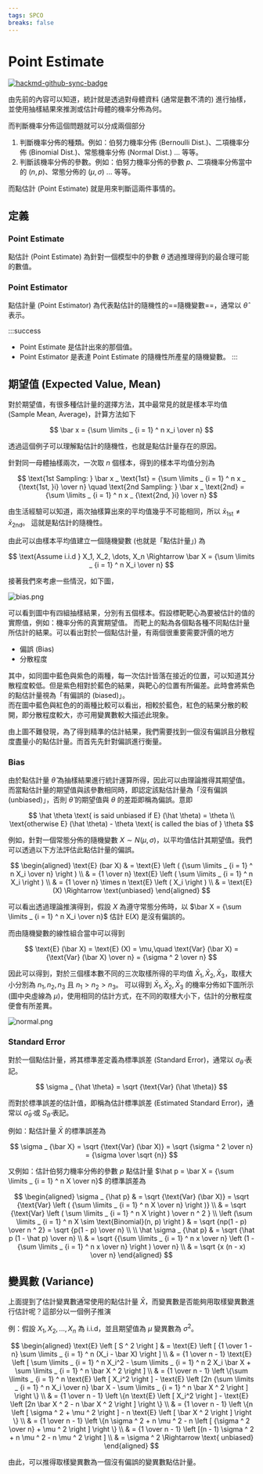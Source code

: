 ```yaml
---
tags: SPCO
breaks: false
---
```


# Point Estimate

[![hackmd-github-sync-badge](https://hackmd.io/SVlx6P5gRdii8V_Q7iElww/badge)](https://hackmd.io/SVlx6P5gRdii8V_Q7iElww)

由先前的內容可以知道，統計就是透過對母體資料 (通常是數不清的) 進行抽樣，並使用抽樣結果來推測或估計母體的機率分佈為何。

而判斷機率分佈這個問題就可以分成兩個部分

1. 判斷機率分佈的種類。例如：伯努力機率分佈 (Bernoulli Dist.)、二項機率分佈 (Binomial Dist.)、常態機率分佈 (Normal Dist.) ... 等等。
2. 判斷該機率分佈的參數。例如：伯努力機率分佈的參數 $p$、二項機率分佈當中的 $(n,p)$、常態分佈的 $(\mu, \sigma)$ ... 等等。

而點估計 (Point Estimate) 就是用來判斷這兩件事情的。

## 定義

### Point Estimate

點估計 (Point Estimate) 為針對一個模型中的參數 $\theta$ 透過推理得到的最合理可能的數值。

### Point Estimator

點估計量 (Point Estimator) 為代表點估計的隨機性的==隨機變數==，通常以 $\hat \theta$ 表示。

:::success
- Point Estimate 是估計出來的那個值。
- Point Estimator 是表達 Point Estimate 的隨機性所產星的隨機變數。
:::


## 期望值 (Expected Value, Mean)

對於期望值，有很多種估計量的選擇方法，其中最常見的就是樣本平均值 (Sample Mean, Average)，計算方法如下

$$
\bar x = {\sum \limits _ {i = 1} ^ n x_i \over n}
$$

透過這個例子可以理解點估計的隨機性，也就是點估計量存在的原因。

針對同一母體抽樣兩次，一次取 $n$ 個樣本，得到的樣本平均值分別為

$$
\text{1st Sampling: }
\bar x _ \text{1st} = {\sum \limits _ {i = 1} ^ n x _ {\text{1st, }i} \over n} \quad
\text{2nd Sampling: }
\bar x _ \text{2nd} = {\sum \limits _ {i = 1} ^ n x _ {\text{2nd, }i} \over n}
$$

由生活經驗可以知道，兩次抽樣算出來的平均值幾乎不可能相同，所以 $\bar x _ \text{1st} \ne \bar x _ \text{2nd}$。
這就是點估計的隨機性。

由此可以由樣本平均值建立一個隨機變數 (也就是「點估計量」) 為

$$
\text{Assume i.i.d } X_1, X_2, \dots, X_n \Rightarrow \bar X = {\sum \limits _ {i = 1} ^ n X_i \over n}
$$

接著我們來考慮一些情況，如下圖，

![bias.png](https://github.com/KHLee529/SPCO-notes/blob/main/pics/bias.png?raw=true)

可以看到圖中有四組抽樣結果，分別有五個樣本。假設標靶靶心為要被估計的值的實際值，例如：機率分佈的真實期望值。
而靶上的點為各個點各種不同點估計量所估計的結果。可以看出對於一個點估計量，有兩個很重要需要評價的地方

- 偏誤 (Bias)
- 分散程度

其中，如同圖中藍色與紫色的兩種，每一次估計皆落在接近的位置，可以知道其分散程度較低。但是紫色相對於藍色的結果，與靶心的位置有所偏差。此時會將紫色的點估計量視為「有偏誤的 (biased)」。 \
而在圖中藍色與紅色的的兩種比較可以看出，相較於藍色，紅色的結果分散的較開，即分散程度較大，亦可用變異數較大描述此現象。

由上圖不難發現，為了得到精準的估計結果，我們需要找到一個沒有偏誤且分散程度盡量小的點估計量。而首先先針對偏誤進行衡量。

### Bias

由於點估計量 $\hat \theta$ 為抽樣結果進行統計運算所得，因此可以由理論推得其期望值。\
而當點估計量的期望值與該參數相同時，即認定該點估計量為「沒有偏誤 (unbiased)」，否則 $\hat \theta$ 的期望值與 $\theta$ 的差距即稱為偏誤。意即

$$
\hat \theta \text{ is said unbiased if E} (\hat \theta) = \theta \\
\text{otherwise E} (\hat \theta) - \theta \text{ is called the bias of } \theta
$$

例如，針對一個常態分佈的隨機變數 $X \sim N(\mu, \sigma)$，以平均值估計其期望值。我們可以透過以下方法評估此點估計量的偏誤。

$$
\begin{aligned}
\text{E} (bar X) & = \text{E} \left ( {\sum \limits _ {i = 1} ^ n X_i \over n} \right ) \\
& = {1 \over n} \text{E} \left ( \sum \limits _ {i = 1} ^ n X_i \right ) \\
& = {1 \over n} \times n \text{E} \left ( X_i \right ) \\
& = \text{E} (X) \Rightarrow \text{unbiased}
\end{aligned}
$$

可以看出透過理論推演得到，假設 $X$ 為遵守常態分佈時，以 $\bar X = {\sum \limits _ {i = 1} ^ n X_i \over n}$ 估計 $\text{E} (X)$ 是沒有偏誤的。

而由隨機變數的線性組合當中可以得到

$$
\text{E} (\bar X) = \text{E} (X) = \mu,\quad \text{Var} (\bar X) = {\text{Var} (\bar X) \over n} = {\sigma ^ 2 \over n}
$$

因此可以得到，對於三個樣本數不同的三次取樣所得的平均值 $\bar X_1, \bar X_2, \bar X_3$，取樣大小分別為 $n_1 , n_2 , n_3$ 且 $n_1 > n_2 > n_3$。
可以得到 $\bar X_1, \bar X_2, \bar X_3$ 的機率分佈如下圖所示 (圖中央虛線為 $\mu$)，使用相同的估計方式，在不同的取樣大小下，估計的分散程度便會有所差異。

![normal.png](https://github.com/KHLee529/SPCO-notes/blob/main/pics/normal.png?raw=true)

### Standard Error

對於一個點估計量，將其標準差定義為標準誤差 (Standard Error)，通常以 $\sigma _ {\hat \theta}$ 表記。

$$
\sigma _ {\hat \theta} = \sqrt {\text{Var} (\hat \theta)}
$$

而對於標準誤差的估計值，即稱為估計標準誤差 (Estimated Standard Error)，通常以 $\hat \sigma _ {\hat \theta}$ 或 $S _ {\hat \theta}$ 表記。

例如：點估計量 $\bar X$ 的標準誤差為

$$
\sigma _ {\bar X} = \sqrt {\text{Var} (\bar X)} = \sqrt {\sigma ^ 2 \over n} = {\sigma \over \sqrt {n}}
$$

又例如：估計伯努力機率分佈的參數 $p$ 點估計量 $\hat p = \bar X = {\sum \limits _ {i = 1} ^ n X \over n}$ 的標準誤差為

$$
\begin{aligned}
\sigma _ {\hat p} & = \sqrt {\text{Var} (\bar X)} = \sqrt {\text{Var} \left ( {\sum \limits _ {i = 1} ^ n X \over n} \right )} \\
& = \sqrt {\text{Var} \left ( \sum \limits _ {i = 1} ^ n X \right ) \over n ^ 2 } \\
\left (\sum \limits _ {i = 1} ^ n X \sim \text{Binomial}(n, p) \right ) & = \sqrt {np(1 - p) \over n ^ 2} = \sqrt {p(1 - p) \over n} \\ \\
\hat \sigma _ {\hat p} & = \sqrt {\hat p (1 - \hat p) \over n} \\
& = \sqrt {{\sum \limits _ {i = 1} ^ n x \over n} \left (1 - {\sum \limits _ {i = 1} ^ n x \over n} \right ) \over n} \\
& = \sqrt {x (n - x) \over n}
\end{aligned}
$$

## 變異數 (Variance)

上面提到了估計變異數通常使用的點估計量 $\bar X$，而變異數是否能夠用取樣變異數進行估計呢？這部分以一個例子推演

例：假設 $X_1, X_2, \dots , X_n$ 為 i.i.d，並且期望值為 $\mu$ 變異數為 $\sigma ^ 2$。

$$
\begin{aligned}
\text{E} \left [ S ^ 2 \right ] & = \text{E} \left [ {1 \over 1 - n} \sum \limits _ {i = 1} ^ n (X_i - \bar X) \right ] \\
& = {1 \over n - 1} \text{E} \left [ \sum \limits _ {i = 1} ^ n X_i^2 - \sum \limits _ {i = 1} ^ n 2 X_i \bar X + \sum \limits _ {i = 1} ^ n \bar X ^ 2 \right ] \\
& = {1 \over n - 1} \left \{\sum \limits _ {i = 1} ^ n \text{E} \left [ X_i^2 \right ] - 
\text{E} \left [2n {\sum \limits _ {i = 1} ^ n  X_i \over n} \bar X - \sum \limits _ {i = 1} ^ n \bar X ^ 2 \right ] \right \} \\
& = {1 \over n - 1} \left \{n \text{E} \left [ X_i^2 \right ] - \text{E} \left [2n \bar X ^ 2 - n \bar X ^ 2 \right ] \right \} \\
& = {1 \over n - 1} \left \{n \left [ \sigma ^ 2 + \mu ^ 2 \right ] - n \text{E} \left [ \bar X ^ 2 \right ] \right \} \\
& = {1 \over n - 1} \left \{n \sigma ^ 2 + n \mu ^ 2 - n  \left [ {\sigma ^ 2 \over n} + \mu ^ 2 \right ] \right \} \\
& = {1 \over n - 1} \left [(n - 1) \sigma ^ 2 + n \mu ^ 2 - n \mu ^ 2 \right ] \\
& = \sigma ^ 2 \Rightarrow \text{ unbiased}
\end{aligned}
$$

由此，可以推得取樣變異數為一個沒有偏誤的變異數點估計量。

